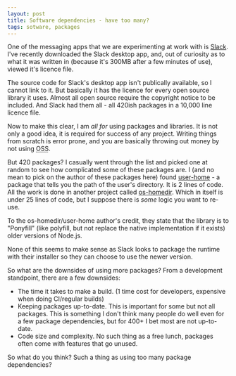 ```yaml
---
layout: post
title: Software dependencies - have too many?
tags: sotware, packages
---
```


One of the messaging apps that we are experimenting at work with is [Slack]. I've recently downloaded the Slack desktop app, and, out of curiosity as to what it was written in (because it's 300MB after a few minutes of use), viewed it's licence file.

The source code for Slack's desktop app isn't publically available, so I cannot link to it. But basically it has the licence for every open source library it uses. Almost all open source require the copyright notice to be included. And Slack had them all - all 420ish packages in a 10,000 line licence file.

Now to make this clear, I am *all for* using packages and libraries. It is not only a good idea, it is required for success of any project. Writing things from scratch is error prone, and you are basically throwing out money by not using <acronym title="Open Source Software">OSS</acronym>.

But 420 packages? I casually went through the list and picked one at random to see how complicated some of these packages are. I (and no mean to pick on the author of these packages here) found [user-home] - a package that tells you the path of the user's directory. It is 2 lines of code. All the work is done in another project called [os-homedir]. Which in itself is under 25 lines of code, but I suppose there is *some* logic you want to re-use.

To the os-homedir/user-home author's credit, they state that the library is to "Ponyfill" (like polyfill, but not replace the native implementation if it exists) older versions of Node.js.

None of this seems to make sense as Slack looks to package the runtime with their installer so they can choose to use the newer version.

So what are the downsides of using more packages? From a development standpoint, there are a few downsides:

* The time it takes to make a build. (1 time cost for developers, expensive when doing CI/regular builds)
* Keeping packages up-to-date. This is important for some but not all packages. This is something I don't think many people do well even for a few package dependencies, but for 400+ I bet most are not up-to-date.
* Code size and complexity. No such thing as a free lunch, packages often come with features that go unused.

So what do you think? Such a thing as using too many package dependencies?

[slack]: https://slack.com/
[user-home]: https://www.npmjs.com/package/user-home
[os-homedir]: https://github.com/sindresorhus/os-homedir
[os.homedir]: https://nodejs.org/api/os.html
